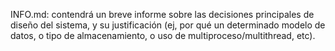 INFO.md: contendrá un breve informe sobre las decisiones principales de diseño del sistema, y su justificación (ej, por
qué un determinado modelo de datos, o tipo de almacenamiento, o uso de multiproceso/multithread, etc).
